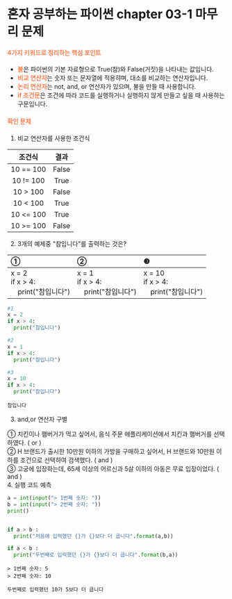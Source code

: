 # 혼자 공부하는 파이썬 chapter 03-1 마무리 문제

#### <font color="coral">**4가지 키워드로 정리하는 핵심 포인트**</font>

*   <font color="coral">**불**</font>은 파이썬의 기본 자료형으로 True(참)와 False(거짓)을 나타내는 값입니다.
*   <font color="coral">**비교 연산자**</font>는 숫자 또는 문자열에 적용햐며, 대소를 비교하는 연산자입니다.
*   <font color="coral">**논리 연산자**</font>는 not, and, or 연산자가 있으며, 불을 만들 때 사용합니다.
*   <font color="coral">**if 조건문**</font>은 조건에 따라 코드를 실행하거나 실행하지 않게 만들고 싶을 때 사용하는 구문입니다.



#### <font color="coral">**확인 문제**</font>

1.   비교 연산자를 사용한 조건식


|조건식|결과|
|:------------:|:-------------:|
|10 == 100| False |
|10 != 100| True |
|10 > 100| False |
|10 < 100| True |
|10 <= 100| True |
|10 >= 100| False |

2.   3개의 예제중 "참입니다"를 출력하는 것은?

|①|②|❸|
|:--------|:---------|:-----------|
| x = 2<br>if x > 4:<br> print("참입니다")| x = 1 <br>if x > 4:<br> print("참입니다")|x = 10 <br> if x > 4:<br> print("참입니다")





```python
#1
x = 2
if x > 4:
  print("참입니다")
```


```python
#2
x = 1
if x > 4:
  print("참입니다")
```


```python
#3
x = 10
if x > 4:
  print("참입니다")
```

    참입니다
    

3. and,or 연산자 구별

① 치킨이나 햄버거가 먹고 싶어서, 음식 주문 애플리케이션에서 치킨과 햄버거를 선택하였다. ( or )
<br>② H 브랜드가 출시한 10만원 이하의 가방을 구매하고 싶어서, H 브랜드와 10만원 이하를 조건으로 선택하여 검색했다. ( and )
<br>③ 고궁에 입장하는데, 65세 이상의 어르신과 5살 이하의 아동은 무료 입장이었다. ( and )
<br>
4. 실행 코드 예측


```python
a = int(input("> 1번째 숫자: "))
b = int(input("> 2번째 숫자: "))
print()


if a > b :
  print("처음에 입력했던 {}가 {}보다 더 큽니다".format(a,b))

if a < b :
  print("두번째로 입력했던 {}가 {}보다 더 큽니다".format(b,a))
```

    > 1번째 숫자: 5
    > 2번째 숫자: 10
    
    두번째로 입력했던 10가 5보다 더 큽니다
    
